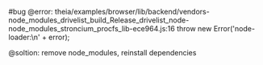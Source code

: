 #bug
  @error:  theia/examples/browser/lib/backend/vendors-node_modules_drivelist_build_Release_drivelist_node-node_modules_stroncium_procfs_lib-ece964.js:16
  throw new Error('node-loader:\n' + error);

  @soltion:
    remove node_modules, reinstall dependencies 